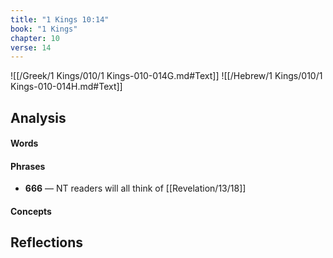 ```yaml
---
title: "1 Kings 10:14"
book: "1 Kings"
chapter: 10
verse: 14
---
```

![[/Greek/1 Kings/010/1 Kings-010-014G.md#Text]]
![[/Hebrew/1 Kings/010/1 Kings-010-014H.md#Text]]

## Analysis

#### Words

#### Phrases
- **666** — NT readers will all think of [[Revelation/13/18]]

#### Concepts

## Reflections
